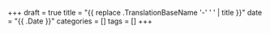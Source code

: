 +++
draft = true
title = "{{ replace .TranslationBaseName '-' ' ' | title }}"
date = "{{ .Date }}"
categories = []
tags = []
+++
